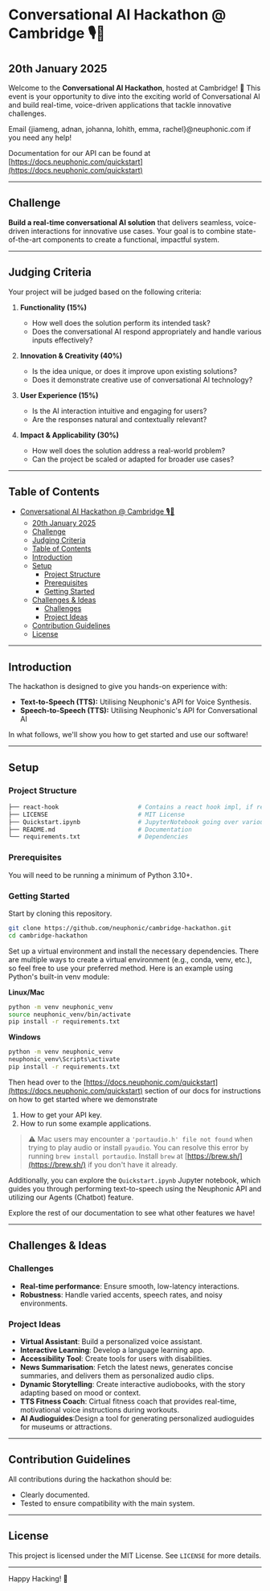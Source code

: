 # Conversational AI Hackathon @ Cambridge 🎙️🤖
## 20th January 2025
Welcome to the **Conversational AI Hackathon**, hosted at Cambridge! 🚀 This event is your opportunity to dive into the exciting world of Conversational AI and build real-time, voice-driven applications that tackle innovative challenges.

Email {jiameng, adnan, johanna, lohith, emma, rachel}@neuphonic.com if you need any help!

Documentation for our API can be found at [https://docs.neuphonic.com/quickstart](https://docs.neuphonic.com/quickstart)

---

## Challenge

**Build a real-time conversational AI solution** that delivers seamless, voice-driven interactions for innovative use cases. Your goal is to combine state-of-the-art components to create a functional, impactful system.

---

## Judging Criteria

Your project will be judged based on the following criteria:

1. **Functionality (15%)**
   - How well does the solution perform its intended task?  
   - Does the conversational AI respond appropriately and handle various inputs effectively?

2. **Innovation & Creativity (40%)**
   - Is the idea unique, or does it improve upon existing solutions?  
   - Does it demonstrate creative use of conversational AI technology?

3. **User Experience (15%)**
   - Is the AI interaction intuitive and engaging for users?  
   - Are the responses natural and contextually relevant?

4. **Impact & Applicability (30%)**
   - How well does the solution address a real-world problem?  
   - Can the project be scaled or adapted for broader use cases?

---

## Table of Contents

- [Conversational AI Hackathon @ Cambridge 🎙️🤖](#conversational-ai-hackathon--cambridge-️)
  - [20th January 2025](#20th-january-2025)
  - [Challenge](#challenge)
  - [Judging Criteria](#judging-criteria)
  - [Table of Contents](#table-of-contents)
  - [Introduction](#introduction)
  - [Setup](#setup)
    - [Project Structure](#project-structure)
    - [Prerequisites](#prerequisites)
    - [Getting Started](#getting-started)
  - [Challenges \& Ideas](#challenges--ideas)
    - [Challenges](#challenges)
    - [Project Ideas](#project-ideas)
  - [Contribution Guidelines](#contribution-guidelines)
  - [License](#license)


---

## Introduction

The hackathon is designed to give you hands-on experience with:  
- **Text-to-Speech (TTS):** Utilising Neuphonic's API for Voice Synthesis.  
- **Speech-to-Speech (TTS):** Utilising Neuphonic's API for Conversational AI

In what follows, we'll show you how to get started and use our software!

---

## Setup

### Project Structure
```bash
├── react-hook                      # Contains a react hook impl, if required
├── LICENSE                         # MIT License
├── Quickstart.ipynb                # JupyterNotebook going over various helpful examples
├── README.md                       # Documentation
└── requirements.txt                # Dependencies
```

### Prerequisites

You will need to be running a minimum of Python 3.10+.

### Getting Started

Start by cloning this repository. 
```bash
git clone https://github.com/neuphonic/cambridge-hackathon.git
cd cambridge-hackathon
```

Set up a virtual environment and install the necessary dependencies.
There are multiple ways to create a virtual environment (e.g., conda, venv, etc.), so feel free to use your preferred method.
Here is an example using Python's built-in venv module:

**Linux/Mac**
```bash
python -m venv neuphonic_venv
source neuphonic_venv/bin/activate 
pip install -r requirements.txt
```

**Windows**
```cmd
python -m venv neuphonic_venv
neuphonic_venv\Scripts\activate
pip install -r requirements.txt
```

Then head over to the [https://docs.neuphonic.com/quickstart](https://docs.neuphonic.com/quickstart) 
section of our docs for instructions on how to get started where we demonstrate
1. How to get your API key.
2. How to run some example applications.

> :warning: Mac users may encounter a `'portaudio.h' file not found` when trying to play audio or install
> `pyaudio`. You can resolve this error by running `brew install portaudio`. 
> Install `brew` at [https://brew.sh/](https://brew.sh/) if you don't have it already.

Additionally, you can explore the `Quickstart.ipynb` Jupyter notebook, which guides you through 
performing text-to-speech using the Neuphonic API and utilizing our Agents (Chatbot) feature.

Explore the rest of our documentation to see what other features we have!

---

## Challenges & Ideas

### Challenges
- **Real-time performance**: Ensure smooth, low-latency interactions.  
- **Robustness**: Handle varied accents, speech rates, and noisy environments.  

### Project Ideas
- **Virtual Assistant**: Build a personalized voice assistant.  
- **Interactive Learning**: Develop a language learning app.  
- **Accessibility Tool**: Create tools for users with disabilities.
- **News Summarisation**: Fetch the latest news, generates concise summaries, and delivers them as personalized audio clips.
- **Dynamic Storytelling**: Create interactive audiobooks, with the story adapting based on mood or context.
- **TTS Fitness Coach**: Cirtual fitness coach that provides real-time, motivational voice instructions during workouts.
- **AI Audioguides**:Design a tool for generating personalized audioguides for museums or attractions.

---

## Contribution Guidelines

All contributions during the hackathon should be:  
- Clearly documented.  
- Tested to ensure compatibility with the main system.  

---

## License

This project is licensed under the MIT License. See `LICENSE` for more details.

---

Happy Hacking! 🎉
